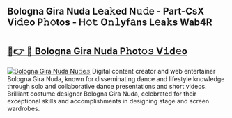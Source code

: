 ## Bologna Gira Nuda L𝚎a𝚔ed N𝚞𝚍e - Part-CsX Vi𝚍𝚎o P𝚑𝚘tos - H𝚘𝚝 O𝚗𝚕yf𝚊ns L𝚎a𝚔s Wab4R

# <h2><a href="http://kf41w8l.oniu.top/?m=Bologna+Gira+Nuda">🔗👉 🔴 Bologna Gira Nuda P𝚑ot𝚘𝚜 V𝚒d𝚎o</a></h2>

[![Bologna Gira Nuda Nu𝚍e𝚜](https://i.imgur.com/0qMVB7G.gif)](http://kf41w8l.oniu.top/?m=Bologna+Gira+Nuda)
Digital content creator and web entertainer Bologna Gira Nuda, known for disseminating dance and lifestyle knowledge through solo and collaborative dance presentations and short videos. Brilliant costume designer Bologna Gira Nuda, celebrated for their exceptional skills and accomplishments in designing stage and screen wardrobes.  
